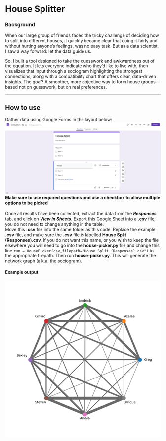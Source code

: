 # House Splitter
### Background
When our large group of friends faced the tricky challenge of deciding how to split into different houses, it quickly became clear that doing it fairly and without hurting anyone’s feelings, was no easy task. But as a data scientist, I saw a way forward: let the data guide us.

So, I built a tool designed to take the guesswork and awkwardness out of the equation. It lets everyone indicate who they’d like to live with, then visualizes that input through a sociogram highlighting the strongest connections, along with a compatibility chart that offers clear, data-driven insights. The goal? A smoother, more objective way to form house groups—based not on guesswork, but on real preferences.

----
## How to use
Gather data using Google Forms in the layout below:
\
![Image1.png](Image1.png)
**Make sure to use required questions and use a checkbox to allow multiple options to be picked**
\
\
Once all results have been collected, extract the data from the ***Responses*** tab, and click on ***View in Sheets***.
Export this Google Sheet into a **.csv** file, you do not need to change anything in the table. \
Move this **.csv** file into the same folder as this code. Replace the example **.csv** file, and make sure the **.csv** file is labelled **House Split (Responses).csv**. If you do not want this name, or you wish to keep the file elsewhere you will need to go into the **house-picker.py** file and change this line
`run = HousePicker(csv_filepath="House Split (Responses).csv")` to the appropriate filepath.
Then run **house-picker.py**. This will generate the network graph (a.k.a. the sociogram). 


#### Example output
![Image2.png](Image2.png)
